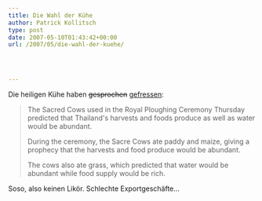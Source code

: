 ```yaml
---
title: Die Wahl der Kühe
author: Patrick Kollitsch
type: post
date: 2007-05-10T01:43:42+00:00
url: /2007/05/die-wahl-der-kuehe/




---
```

Die heiligen Kühe haben <del>gesprochen</del> [gefressen][1]:

> The Sacred Cows used in the Royal Ploughing Ceremony Thursday predicted that Thailand's harvests and foods produce as well as water would be abundant.
> 
> During the ceremony, the Sacre Cows ate paddy and maize, giving a prophecy that the harvests and food produce would be abundant.
> 
> The cows also ate grass, which predicted that water would be abundant while food supply would be rich.

Soso, also keinen Likör. Schlechte Exportgeschäfte...

 [1]: http://www.nationmultimedia.com/breakingnews/read.php?newsid=30033869

